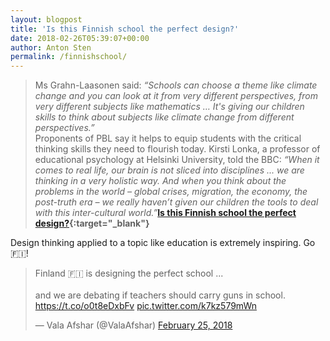 ```yaml
---
layout: blogpost
title: 'Is this Finnish school the perfect design?'
date: 2018-02-26T05:39:07+00:00
author: Anton Sten
permalink: /finnishschool/
---
```


>Ms Grahn-Laasonen said: <i>“Schools can choose a theme like climate change and you can look at it from very different perspectives, from very different subjects like mathematics … It's giving our children skills to think about subjects like climate change from different perspectives.”</i><br />Proponents of PBL say it helps to equip students with the critical thinking skills they need to flourish today. Kirsti Lonka, a professor of educational psychology at Helsinki University, told the BBC: <i>“When it comes to real life, our brain is not sliced into disciplines ... we are thinking in a very holistic way. And when you think about the problems in the world – global crises, migration, the economy, the post-truth era – we really haven’t given our children the tools to deal with this inter-cultural world.”</i>**[Is this Finnish school the perfect design?](https://www.weforum.org/agenda/2017/10/why-finland-is-tearing-down-walls-in-schools/){:target="_blank"}**

Design thinking applied to a topic like education is extremely inspiring. Go 🇫🇮!

<blockquote class="twitter-tweet" data-cards="hidden" data-lang="en"><p lang="en" dir="ltr">Finland 🇫🇮 is designing the perfect school ...<br><br>and we are debating if teachers should carry guns in school. <a href="https://t.co/o0t8eDxbFv">https://t.co/o0t8eDxbFv</a> <a href="https://t.co/k7kz579mWn">pic.twitter.com/k7kz579mWn</a></p>&mdash; Vala Afshar (@ValaAfshar) <a href="https://twitter.com/ValaAfshar/status/967568038412410880?ref_src=twsrc%5Etfw">February 25, 2018</a></blockquote> <script async src="https://platform.twitter.com/widgets.js" charset="utf-8"></script>
